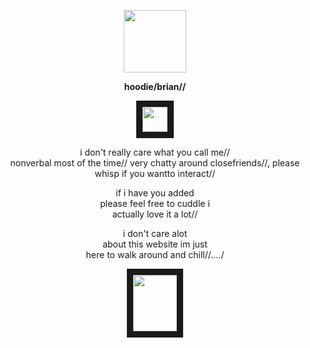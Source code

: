 <p align="center">
<img src="https://i.imgur.com/BY4kMZk.png" width="100"/>
</p>


**<p align="center"> hoodie/brian//**

<p align="center">
<img src="https://i.imgur.com/lgwy37S.png" width="40" height="40" border="10"/>
</p>

<p align="center">i don't really care what you call me//
</br> nonverbal most of the time// very chatty around
closefriends//, please
</br> whisp if you wantto interact//

<p align="center">if i have you added
</br>please feel free to cuddle i
</br>actually love it a lot//

<p align="center">i don't care alot
</br>about this website im just 
</br>here to walk around and chill//..../

<p align="center">
<img src="https://media.discordapp.net/attachments/983098354785476711/1260432437943734333/pony-town-everything_is_fine-nod-blinking-padded-ponyplush-4x.gif?ex=668f4cae&is=668dfb2e&hm=31928b98a54f593be8a9e847082fa2a534565043cc96abb9c0492cc1d40a41d5&=&width=235&height=340" width="70" height="90" border="10"/>
</p>
